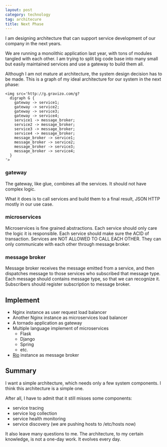 ```yaml
---
layout: post
category: technology
tag: architecure
title: Next Phase
---
```


I am designing architecture that can support service development of our company in the next years.

We are running a monolithic application last year, with tons of modules tangled with each other.
I am trying to split big code base into many small but easily maintained services and use a gateway to build them all.

Although I am not mature at architecture, the system design decision has to be made.
This is a graph of my ideal architecture for our system in the next phase:

    <img src='http://g.gravizo.com/g?
      digraph G {
        gateway -> service1;
        gateway -> service2;
        gateway -> service3;
        gateway -> service4;
        service1 -> message_broker;
        service2 -> message_broker;
        service3 -> message_broker;
        service4 -> message_broker;
        message_broker -> service1;
        message_broker -> service2;
        message_broker -> service3;
        message_broker -> service4;
      }
    '>


### gateway

The gateway, like glue, combines all the services.
It should not have complex logic.

What it does is to call services and build them to a
final result, JSON HTTP mostly in our use case.

### microservices

Microservices is fine grained abstractions.
Each service should only care the logic it is responsible.
Each service should make sure the ACID of transaction.
Services are NOT ALLOWED TO CALL EACH OTHER.
They can only communicate with each other through message broker.

### message broker

Message broker receives the message emitted from a service,
and then dispatches message to those services who subscribed that message type.
Each message should contains message type, so that we can recognize it.
Subscribers should register subscription to message broker.

## Implement

* Nginx instance as user request load balancer
* Another Nginx instance as microservices load balancer
* A tornado application as gateway
* Multiple language implement of microservices
  * Flask
  * Django
  * Spring
  * etc.
* [Rio](https://github.com/soasme/rio) instance as message broker

## Summary

I want a simple architecture, which needs only a few system components.
I think this architecture is a simple one.

After all, I have to admit that it still misses some components:

* service tracing
* service log collection
* service health monitoring
* service discovery (we are pushing hosts to /etc/hosts now)

It also leave many questions to me.
The architecture, to my certain knowledge, is not a one-day work.
It evolves every day.
